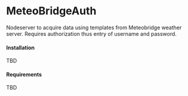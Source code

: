 # MeteoBridgeAuth
Nodeserver to acquire data using templates from Meteobridge weather server.  Requires authorization thus entry of username and password.

#### Installation

TBD

#### Requirements

TBD


